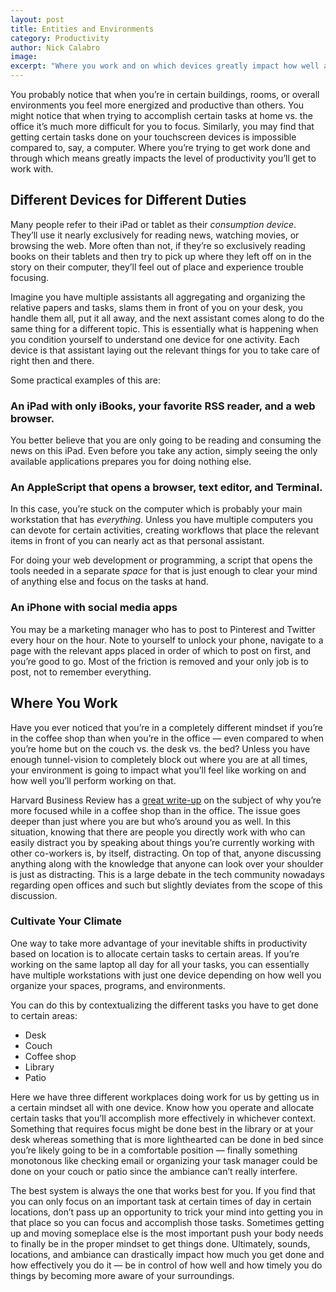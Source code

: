 ```yaml
---
layout: post
title: Entities and Environments
category: Productivity
author: Nick Calabro
image: 
excerpt: "Where you work and on which devices greatly impact how well and how timely you’re going to accomplish things. Discover how to use ambiance and certain devices to get more done."
---
```


<meta name="twitter:card" content="summary" />
<meta name="twitter:site" content="@NickCalabs" />
<meta name="twitter:title" content="{{ page.title }}" />
<meta name="twitter:description" content="Nick Calabro's Blog" />

<p>You probably notice that when you’re in certain buildings, rooms, or overall environments you feel more energized and productive than others. You might notice that when trying to accomplish certain tasks at home vs. the office it’s much more difficult for you to focus. Similarly, you may find that getting certain tasks done on your touchscreen devices is impossible compared to, say, a computer. Where you’re trying to get work done and through which means greatly impacts the level of productivity you’ll get to work with. </p>

<h2>Different Devices for Different Duties</h2>

<p>Many people refer to their iPad or tablet as their <em>consumption device</em>. They’ll use it nearly exclusively for reading news, watching movies, or browsing the web. More often than not, if they’re so exclusively reading books on their tablets and then try to pick up where they left off on in the story on their computer, they’ll feel out of place and experience trouble focusing. </p>

<p>Imagine you have multiple assistants all aggregating and organizing the relative papers and tasks, slams them in front of you on your desk, you handle them all, put it all away, and the next assistant comes along to do the same thing for a different topic. This is essentially what is happening when you condition yourself to understand one device for one activity. Each device is that assistant laying out the relevant things for you to take care of right then and there. </p>

<p>Some practical examples of this are:</p>

<h3>An iPad with only iBooks, your favorite RSS reader, and a web browser.</h3>

<p>You better believe that you are only going to be reading and consuming the news on this iPad. Even before you take any action, simply seeing the only available applications prepares you for doing nothing else.</p>

<h3>An AppleScript that opens a browser, text editor, and Terminal.</h3>

<p>In this case, you’re stuck on the computer which is probably your main workstation that has <em>everything</em>. Unless you have multiple computers you can devote for certain activities, creating workflows that place the relevant items in front of you can nearly act as that personal assistant. </p>

<p>For doing your web development or programming, a script that opens the tools needed in a separate <em>space</em> for that is just enough to clear your mind of anything else and focus on the tasks at hand. </p>

<h3>An iPhone with social media apps</h3>

<p>You may be a marketing manager who has to post to Pinterest and Twitter every hour on the hour. Note to yourself to unlock your phone, navigate to a page with the relevant apps placed in order of which to post on first, and you’re good to go. Most of the friction is removed and your only job is to post, not to remember everything.</p>

<h2>Where You Work</h2>

<p>Have you ever noticed that you’re in a completely different mindset if you’re in the coffee shop than when you’re in the office — even compared to when you’re home but on the couch vs. the desk vs. the bed? Unless you have enough tunnel-vision to completely block out where you are at all times, your environment is going to impact what you’ll feel like working on and how well you’ll perform working on that. </p>

<p>Harvard Business Review has a <a href="https://hbr.org/2017/10/why-you-can-focus-in-a-coffee-shop-but-not-in-your-open-office">great write-up</a> on the subject of why you’re more focused while in a coffee shop than in the office. The issue goes deeper than just where you are but who’s around you as well. In this situation, knowing that there are people you directly work with who can easily distract you by speaking about things you’re currently working with other co-workers is, by itself, distracting. On top of that, anyone discussing anything along with the knowledge that anyone can look over your shoulder is just as distracting. This is a large debate in the tech community nowadays regarding open offices and such but slightly deviates from the scope of this discussion.</p>

<h3>Cultivate Your Climate</h3>

<p>One way to take more advantage of your inevitable shifts in productivity based on location is to allocate certain tasks to certain areas. If you’re working on the same laptop all day for all your tasks, you can essentially have multiple workstations with just one device depending on how well you organize your spaces, programs, and environments. </p>

<p>You can do this by contextualizing the different tasks you have to get done to certain areas:</p>

<ul>
	<li>Desk</li>
	<li>Couch</li>
	<li>Coffee shop</li>
	<li>Library</li>
	<li>Patio</li>
</ul>

<p>Here we have three different workplaces doing work for us by getting us in a certain mindset all with one device. Know how you operate and allocate certain tasks that you’ll accomplish more effectively in whichever context. Something that requires focus might be done best in the library or at your desk whereas something that is more lighthearted can be done in bed since you’re likely going to be in a comfortable position — finally something monotonous like checking email or organizing your task manager could be done on your couch or patio since the ambiance can’t really interfere. </p>

<p>The best system is always the one that works best for you. If you find that you can only focus on an important task at certain times of day in certain locations, don’t pass up an opportunity to trick your mind into getting you in that place so you can focus and accomplish those tasks. Sometimes getting up and moving someplace else is the most important push your body needs to finally be in the proper mindset to get things done. Ultimately, sounds, locations, and ambiance can drastically impact how much you get done and how effectively you do it — be in control of how well and how timely you do things by becoming more aware of your surroundings. </p>
